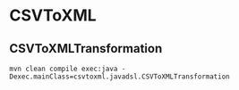 # CSVToXML

## CSVToXMLTransformation
	
	mvn clean compile exec:java -Dexec.mainClass=csvtoxml.javadsl.CSVToXMLTransformation